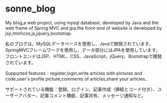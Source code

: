# sonne_blog
My blog,a web project, using mysql database, developed by Java and the web frame of Spring MVC and jpa.the front-end of website is developed by jsp,html\css,js,jquery,bootstrap.

私のブログは、MySQLデータベースを使用し、Javaで開発されています。SpringMVCフレームワークを使用し、データ部分にはJPAを使用しています。フロントエンドはJSP、HTML、CSS、JavaScript、jQuery、Bootstrapで開発されています。

Supported features：register,login,write articles with pictures and code,user's profile picture,comments of articles,share your articles..

サポートされている機能：登録、ログイン、記事作成（挿絵とコード付き）、ユーザーアバター、記事コメント機能、記事共有、メッセージ通知など。


